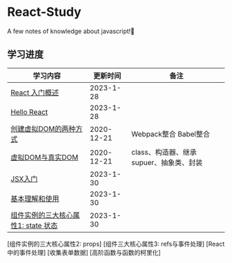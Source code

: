 # React-Study
A few notes of knowledge about javascript!🥳

## 学习进度

学习内容  | 更新时间 | 备注
----- | ---- | ---
[React 入门概述](https://github.com/Trumen1219/JavaScript-Study/blob/1-Introduction-to-React/README.md) |	2023-1-28	
[Hello React](https://github.com/xwAccount/TypeScript-Study/tree/2-compileOption)	| 2023-1-28	
[创建虚拟DOM的两种方式](https://github.com/xwAccount/TypeScript-Study/blob/3-webpack/README.md) | 2020-12-21 | Webpack整合 Babel整合
[虚拟DOM与真实DOM](https://github.com/xwAccount/TypeScript-Study/blob/4-OOP/README.md) | 2020-12-21 | class、构造器、继承 supuer、抽象类、封装
[JSX入门](https://github.com/xwAccount/TypeScript-Study/blob/5-interface/README.md)	|2023-1-30	| 
[基本理解和使用](https://github.com/xwAccount/TypeScript-Study/blob/6-genenic/README.md)	| 2023-1-30	| 
[组件实例的三大核心属性1: state 状态](https://github.com/xwAccount/TypeScript-Study/blob/7-gluttonySnake/README.md)	| 2023-1-30 | 
[组件实例的三大核心属性2: props]
[组件三大核心属性3: refs与事件处理]
[React中的事件处理]
[收集表单数据]
[高阶函数与函数的柯里化]
